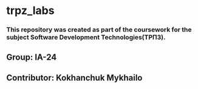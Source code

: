 # trpz_labs
### This repository was created as part of the coursework for the subject Software Development Technologies(ТРПЗ). 
## Group: IA-24
## Contributor: Kokhanchuk Mykhailo
